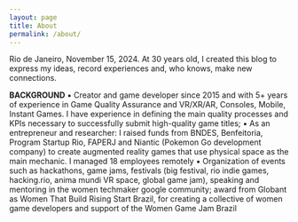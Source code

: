 ```yaml
---
layout: page
title: About
permalink: /about/
---
```


Rio de Janeiro, November 15, 2024.
At 30 years old, I created this blog to express my ideas, record experiences and, who knows, make new connections.


<b>BACKGROUND</b>
 ▪ Creator and game developer since 2015 and with 5+ years of experience in Game Quality Assurance and VR/XR/AR, Consoles, Mobile, Instant Games. I have experience in defining the main quality processes and KPIs necessary to successfully submit high-quality game titles;
 ▪ As an entrepreneur and researcher: I raised funds from BNDES, Benfeitoria, Program Startup Rio, FAPERJ and Niantic (Pokemon Go
development company) to create augmented reality games that use physical space as the main mechanic. I managed 18 employees
remotely
 ▪ Organization of events such as hackathons, game jams, festivals (big festival, rio indie games, hacking.rio, anima mundi VR space, global
game jam), speaking and mentoring in the women techmaker google community; award from Globant as Women That Build Rising Start
Brazil, for creating a collective of women game developers and support of the Women Game Jam Brazil


